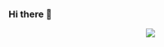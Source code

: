 ### Hi there 👋

<!--
**Yusuf-Nageh/Yusuf-Nageh** is a ✨ _special_ ✨ repository because its `README.md` (this file) appears on your GitHub profile.

Here are some ideas to get you started:


- 🌱 I’m currently learning cs
- 🤔 I’m looking for help with web development
- 💬 Ask me about Competitive programming
- 📫 How to reach me: ...
- ⚡ Fun fact: One cup of coffee a day keeps you from seeing the doctor
-->
<p align="center">
  <img src="https://github.com/demartini/demartini/blob/master/code.gif">
</p>

